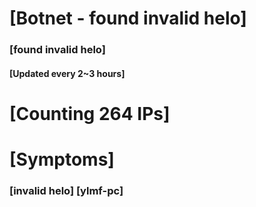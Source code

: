 # [Botnet - found invalid helo]
### [found invalid helo]
#### [Updated every 2~3 hours]

# [Counting 264 IPs]

# [Symptoms] 
###   [invalid helo] [ylmf-pc]
